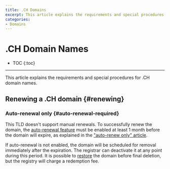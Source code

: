 ```yaml
---
title: .CH Domains
excerpt: This article explains the requirements and special procedures for .CH domain names.
categories:
- Domains
---
```


# .CH Domain Names

* TOC
{:toc}

---

This article explains the requirements and special procedures for .CH domain names.


## Renewing a .CH domain {#renewing}

### Auto-renewal only {#auto-renewal-required}

This TLD doesn't support manual renewals. To successfully renew the domain, the [auto-renewal feature](/articles/domain-auto-renewal) must be enabled at least 1 month before the domain will expire, as explained in the ["auto-renew only" article](/articles/auto-renew-only-domains).

If auto-renewal is not enabled, the domain will be scheduled for removal immediately after the expiration. The registrar can deactivate it at any point during this period. It is possible to [restore](/articles/restoring-domain) the domain before final deletion, but the registry will charge a redemption fee.
